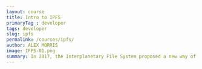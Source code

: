 ```yaml
---
layout: course
title: Intro to IPFS
primaryTag : developer
tags: developer
slug: ipfs
permalink: /courses/ipfs/
author: ALEX MORRIS
image: IFPS-01.png
summary: In 2017, the Interplanetary File System proposed a new way of sharing media over the internet. Instead of centralized servers, IPFS uses a peer to peer network to host files. With the Filecoin test network scheduled for launch in 2019, now is the perfect time to brush up on this technology. In this module, we’ll explore the basics of this new protocol as it compares to traditional options.
---
```

